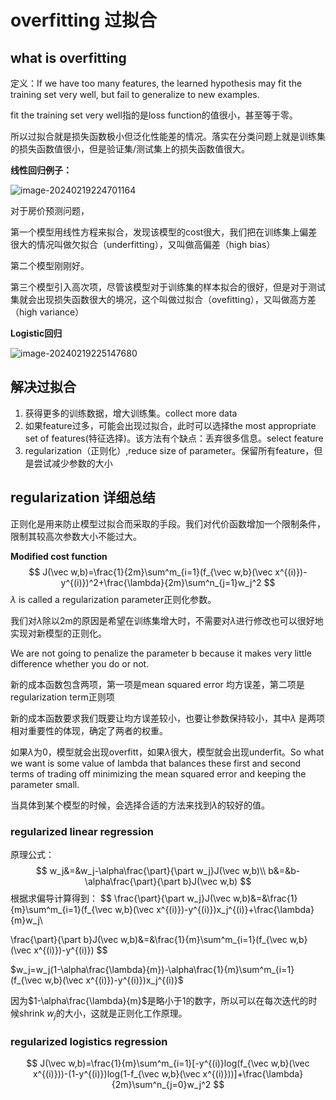 # overfitting 过拟合

## what is overfitting

定义：If we have too many features, the learned hypothesis may fit the training set very well, but fail to generalize to new examples.

fit the training set very well指的是loss function的值很小，甚至等于零。

所以过拟合就是损失函数极小但泛化性能差的情况。落实在分类问题上就是训练集的损失函数值很小，但是验证集/测试集上的损失函数值很大。

**线性回归例子：**

![image-20240219224701164](C:\Users\lenovo\AppData\Roaming\Typora\typora-user-images\image-20240219224701164.png)

对于房价预测问题，

第一个模型用线性方程来拟合，发现该模型的cost很大，我们把在训练集上偏差很大的情况叫做欠拟合（underfitting），又叫做高偏差（high bias）

第二个模型刚刚好。

第三个模型引入高次项，尽管该模型对于训练集的样本拟合的很好，但是对于测试集就会出现损失函数很大的境况，这个叫做过拟合（ovefitting），又叫做高方差（high variance）

**Logistic回归**

![image-20240219225147680](C:\Users\lenovo\AppData\Roaming\Typora\typora-user-images\image-20240219225147680.png)

## 解决过拟合

1. 获得更多的训练数据，增大训练集。collect more data
2. 如果feature过多，可能会出现过拟合，此时可以选择the most appropriate set of features(特征选择)。该方法有个缺点：丢弃很多信息。select feature
3. regularization（正则化）,reduce size of parameter。保留所有feature，但是尝试减少参数的大小



## regularization 详细总结

正则化是用来防止模型过拟合而采取的手段。我们对代价函数增加一个限制条件，限制其较高次参数大小不能过大。

**Modified cost function**
$$
J(\vec w,b)=\frac{1}{2m}\sum^m_{i=1}(f_{\vec w,b}(\vec x^{(i)})-y^{(i)})^2+\frac{\lambda}{2m}\sum^n_{j=1}w_j^2
$$
$\lambda$ is called a regularization parameter正则化参数。

我们对$\lambda$除以2m的原因是希望在训练集增大时，不需要对$\lambda$进行修改也可以很好地实现对新模型的正则化。

We are not going to penalize the parameter b because it makes very little difference whether you do or not.

新的成本函数包含两项，第一项是mean squared error 均方误差，第二项是regularization term正则项

新的成本函数要求我们既要让均方误差较小，也要让参数保持较小，其中$\lambda$ 是两项相对重要性的体现，确定了两者的权重。

如果$\lambda$为0，模型就会出现overfitt，如果$\lambda$很大，模型就会出现underfit。So what we want is some value of lambda that balances these first and second terms of trading off minimizing the mean squared error and keeping the parameter small.

当具体到某个模型的时候，会选择合适的方法来找到$\lambda$的较好的值。



### regularized linear regression

原理公式：
$$
w_j&=&w_j-\alpha\frac{\part}{\part w_j}J(\vec w,b)\\
b&=&b-\alpha\frac{\part}{\part b}J(\vec w,b)
$$
根据求偏导计算得到：
$$
\frac{\part}{\part w_j}J(\vec w,b)&=&\frac{1}{m}\sum^m_{i=1}(f_{\vec w,b}(\vec x^{(i)})-y^{(i)})x_j^{(i)}+\frac{\lambda}{m}w_j\\

\frac{\part}{\part b}J(\vec w,b)&=&\frac{1}{m}\sum^m_{i=1}(f_{\vec w,b}(\vec x^{(i)})-y^{(i)})
$$

 

$w_j=w_j(1-\alpha\frac{\lambda}{m})-\alpha\frac{1}{m}\sum^m_{i=1}(f_{\vec w,b}(\vec x^{(i)})-y^{(i)})x_j^{(i)}$

因为$1-\alpha\frac{\lambda}{m}$是略小于1的数字，所以可以在每次迭代的时候shrink $w_j$的大小，这就是正则化工作原理。

### regularized logistics regression

$$
J(\vec w,b)=\frac{1}{m}\sum^m_{i=1}[-y^{(i)}log(f_{\vec w,b}(\vec x^{(i)}))-(1-y^{(i)})log(1-f_{\vec w,b}(\vec x^{(i)}))]+\frac{\lambda}{2m}\sum^n_{j=0}w_j^2
$$